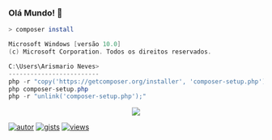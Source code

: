 ### Olá Mundo! 👋

```zsh
> composer install
```

```csharp
Microsoft Windows [versão 10.0]
(c) Microsoft Corporation. Todos os direitos reservados.

C:\Users\Arismario Neves>
-------------------------
php -r "copy('https://getcomposer.org/installer', 'composer-setup.php');"
php composer-setup.php
php -r "unlink('composer-setup.php');"
```

<p align="center">
  <a href="https://skillicons.dev">
    <img src="https://skillicons.dev/icons?i=git,php,mysql,js,c,java,py,vue,nodejs,docker,bash,supabase,gcp" />
  </a>
</p>

[![autor](https://img.shields.io/badge/Autor-Arismário%20Neves-blue?color=2b9348)](https://github.com/arismarioneves)
[![gists](https://badges.pufler.dev/gists/arismarioneves)](https://gist.github.com/arismarioneves)
[![views](https://views.whatilearened.today/views/github/arismarioneves/arismarioneves.svg)](https://github.com/arismarioneves)
